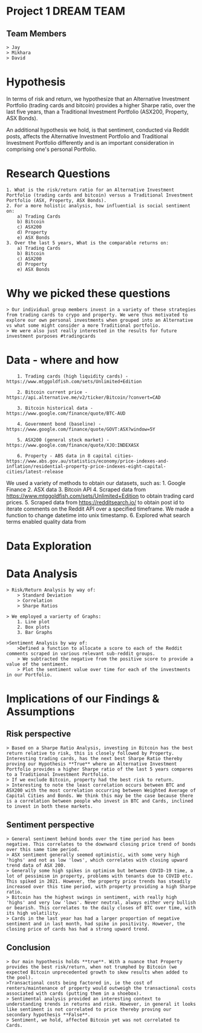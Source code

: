 # Project 1 DREAM TEAM


## Team Members
	> Jay
	> Mikhara
	> David

# Hypothesis
In terms of risk and return, we hypothesize that an Alternative Investment Portfolio (trading cards and bitcoin) provides a higher Sharpe ratio, over the last five years, than a Traditional Investment Portfolio (ASX200, Property, ASX Bonds).

An additional hypothesis we hold, is that sentiment, conducted via Reddit posts, affects the Alternative Investment Portfolio and Traditional Investment Portfolio differently and is an important consideration in comprising one's personal Portfolio.

# Research Questions
	1. What is the risk/return ratio for an Alternative Investment Portfolio (trading cards and bitcoin) versus a Traditional Investment Portfolio (ASX, Property, ASX Bonds).
	2. For a more holistic analysis, how influential is social sentiment on:
		a) Trading Cards
		b) Bitcoin
		c) ASX200
		d) Property
		e) ASX Bonds
	3. Over the last 5 years, What is the comparable returns on:
		a) Trading Cards
		b) Bitcoin
		c) ASX200
		d) Property
		e) ASX Bonds


# Why we picked these questions
	> Our individual group members invest in a variety of these strategies from trading cards to crypo and property. We were thus motivated to explore our own personal investments when grouped into an Alternative vs what some might consider a more Traditional portfolio.
	> We were also just really interested in the results for future investment purposes #tradingcards

# Data - where and how
		1. Trading cards (high liquidity cards) - https://www.mtggoldfish.com/sets/Unlimited+Edition
	    
	    2. Bitcoin current price - https://api.alternative.me/v2/ticker/Bitcoin/?convert=CAD
	    
	    3. Bitcoin historical data - https://www.google.com/finance/quote/BTC-AUD
	    
	    4. Government bond (baseline) - https://www.google.com/finance/quote/GOVT:ASX?window=5Y
	    
	    5. ASX200 (general stock market) - https://www.google.com/finance/quote/XJO:INDEXASX
	    
	    6. Property - ABS data in 8 capital cities- https://www.abs.gov.au/statistics/economy/price-indexes-and-inflation/residential-property-price-indexes-eight-capital-cities/latest-release

We used a variety of methods to obtain our datasets, such as:
	1. Google Finance
	2. ASX data
	3. Bitcoin API
	4. Scraped data from https://www.mtggoldfish.com/sets/Unlimited+Edition to obtain trading card prices.
	5. Scraped data from https://redditsearch.io/ to obtain post id to iterate comments on the Reddit API over a specified timeframe. We made a function to change datetime into unix timestamp.
	6. Explored what search terms enabled quality data from 

# Data Exploration

# Data Analysis
	> Risk/Return Analysis by way of:
		> Standard Deviation
		> Correlation
		> Sharpe Ratios

	> We employed a varierty of Graphs:
		1. Line plot
		2. Box plots
		3. Bar Graphs

	>Sentiment Analysis by way of:
		>Defined a function to allocate a score to each of the Reddit comments scraped in various relevant sub-reddit groups.
		> We subtracted the negative from the positive score to provide a value of the sentiment.
		> Plot the sentiment value over time for each of the investments in our Portfolio.

# Implications of our Findings & Assumptions

## Risk perspective
	> Based on a Sharpe Ratio Analysis, investing in Bitcoin has the best return relative to risk, this is closely followed by Property. Interesting trading cards, has the next best Sharpe Ratio thereby proving our Hypothesis **True** where an Alternative Investment Portfolio provides a higher Sharpe ratio of the last 5 years compares to a Traditional Investment Portfolio.
	> If we exclude Bitcoin, property had the best risk to return.
	> Interesting to note the least correlation occurs between BTC and ASX200 with the most correlation occurring between Weighted Average of Capital Cities and Bonds. We think this may be the case because there is a correlation between people who invest in BTC and Cards, inclined to invest in both these markets.

## Sentiment perspective
	> General sentiment behind bonds over the time period has been negative. This correlates to the downward closing price trend of bonds over this same time period.
	> ASX sentiment generally seemed optimistic, with some very high 'highs' and not as low 'lows', which correlates with closing upward trend data of ASX 200.
	> Generally some high spikes in optimism but between COVID-19 time, a lot of pessimism in property, problems with tenants due to COVID etc. This spiked in 2021. However, the property price trends has steadily increased over this time period, with property providing a high Sharpe ratio.
	> Bitcoin has the highest swings in sentiment, with really high 'highs' and very low 'lows'. Never neutral, always either very bullish or bearish. This correlates to the daily closes of BTC over time, with its high volatility.
	> Cards in the last year has had a larger proportion of negative sentiment and in last month, had spike in positivity. However, the closing price of cards has had a strong upward trend.

## Conclusion
	> Our main hypothesis holds **true**. With a nuance that Property provides the best risk/return, when not trumphed by Bitcoin (we expected Bitcoin unprecedented growth to skew results when added to the pool).
	>Transactional costs being factored in, ie the cost of renters/maintenance of property would outweigh the transactional costs associated with cards (putting them in a shoebox).
	> Sentimental analysis provided an interesting context to understanding trends in returns and risk. However, in general it looks like sentiment is not correlated to price thereby proving our secondary hypothesis **False**.
	> Sentiment, we hold, affected Bitcoin yet was not correlated to Cards.

